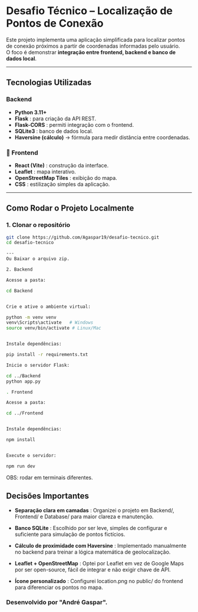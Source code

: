 # Desafio Técnico – Localização de Pontos de Conexão

Este projeto implementa uma aplicação simplificada para localizar pontos de conexão próximos a partir de coordenadas informadas pelo usuário.  
O foco é demonstrar **integração entre frontend, backend e banco de dados local**.

---

## Tecnologias Utilizadas

### Backend
- **Python 3.11+**
- **Flask** : para criação da API REST.
- **Flask-CORS** : permiti integração com o frontend.
- **SQLite3** : banco de dados local.
- **Haversine (cálculo)** → fórmula para medir distância entre coordenadas.

### 🔹 Frontend
- **React (Vite)** : construção da interface.
- **Leaflet** : mapa interativo.
- **OpenStreetMap Tiles** : exibição do mapa.
- **CSS** : estilização simples da aplicação.

---

## Como Rodar o Projeto Localmente

### 1. Clonar o repositório
```bash
git clone https://github.com/Agaspar19/desafio-tecnico.git
cd desafio-tecnico

---
Ou Baixar o arquivo zip.

2. Backend

Acesse a pasta:

cd Backend


Crie e ative o ambiente virtual:

python -m venv venv
venv\Scripts\activate   # Windows
source venv/bin/activate # Linux/Mac


Instale dependências:

pip install -r requirements.txt

Inicie o servidor Flask:

cd ../Backend
python app.py

. Frontend

Acesse a pasta:

cd ../Frontend


Instale dependências:

npm install


Execute o servidor:

npm run dev

````

OBS: rodar em terminais diferentes.

## Decisões Importantes

- **Separação clara em camadas** :
Organizei o projeto em Backend/, Frontend/ e Database/ para maior clareza e manutenção.

- **Banco SQLite** :
Escolhido por ser leve, simples de configurar e suficiente para simulação de pontos fictícios.

- **Cálculo de proximidade com Haversine** :
Implementado manualmente no backend para treinar a lógica matemática de geolocalização.

- **Leaflet + OpenStreetMap** :
Optei por Leaflet em vez de Google Maps por ser open-source, fácil de integrar e não exigir chave de API.

- **Ícone personalizado** :
Configurei location.png no public/ do frontend para diferenciar os pontos no mapa.

### Desenvolvido por "André Gaspar".




